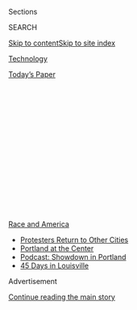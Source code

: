 <div id="app">

<div>

<div>

<div>

<div class="NYTAppHideMasthead css-1q2w90k e1suatyy0">

<div class="section css-ui9rw0 e1suatyy2">

<div class="css-eph4ug er09x8g0">

<div class="css-6n7j50">

</div>

<span class="css-1dv1kvn">Sections</span>

<div class="css-10488qs">

<span class="css-1dv1kvn">SEARCH</span>

</div>

[Skip to content](#site-content)[Skip to site
index](#site-index)

</div>

<div id="masthead-section-label" class="css-1wr3we4 eaxe0e00">

[Technology](https://www.nytimes3xbfgragh.onion/section/technology)

</div>

<div class="css-10698na e1huz5gh0">

</div>

</div>

<div id="masthead-bar-one" class="section hasLinks css-15hmgas e1csuq9d3">

<div class="css-uqyvli e1csuq9d0">

</div>

<div class="css-1uqjmks e1csuq9d1">

</div>

<div class="css-9e9ivx">

[](https://myaccount.nytimes3xbfgragh.onion/auth/login?response_type=cookie&client_id=vi)

</div>

<div class="css-1bvtpon e1csuq9d2">

[Today’s
Paper](https://www.nytimes3xbfgragh.onion/section/todayspaper)

</div>

</div>

</div>

</div>

<div data-aria-hidden="false">

<div id="site-content" data-role="main">

<div>

<div class="css-1aor85t" style="opacity:0.000000001;z-index:-1;visibility:hidden">

<div class="css-1hqnpie">

<div class="css-epjblv">

<span class="css-17xtcya">[Technology](/section/technology)</span><span class="css-x15j1o">|</span><span class="css-fwqvlz">Facebook
Employees Stage Virtual Walkout to Protest Trump
Posts</span>

</div>

<div class="css-k008qs">

<div class="css-1iwv8en">

<span class="css-18z7m18"></span>

<div>

</div>

</div>

<span class="css-1n6z4y">https://nyti.ms/3eCkV71</span>

<div class="css-1705lsu">

<div class="css-4xjgmj">

<div class="css-4skfbu" data-role="toolbar" data-aria-label="Social Media Share buttons, Save button, and Comments Panel with current comment count" data-testid="share-tools">

  - 
  - 
  - 
  - 
    
    <div class="css-6n7j50">
    
    </div>

  - 
  - 

</div>

</div>

</div>

</div>

</div>

</div>

<div id="NYT_TOP_BANNER_REGION" class="css-13pd83m">

<div>

<div id="styln-prism-menu-1590763508878" class="section interactive-content interactive-size-medium css-1edisqu">

<div class="css-17ih8de interactive-body">

<div id="scroll-container" class="css-1gj85ro">

[<span class="styln-title-wrap"><span class="css-1pje3qr">Race
and</span><span class="css-1pje3qr">
America</span></span>](https://www.nytimes3xbfgragh.onion/news-event/george-floyd-protests-minneapolis-new-york-los-angeles?action=click&pgtype=Article&state=default&region=TOP_BANNER&context=storylines_menu)

  - [Protesters Return to Other
    Cities](https://www.nytimes3xbfgragh.onion/2020/07/26/us/protests-portland-seattle-trump.html?action=click&pgtype=Article&state=default&region=TOP_BANNER&context=storylines_menu)
  - [Portland at the
    Center](https://www.nytimes3xbfgragh.onion/2020/07/24/us/portland-oregon-protests-white-race.html?action=click&pgtype=Article&state=default&region=TOP_BANNER&context=storylines_menu)
  - [Podcast: Showdown in
    Portland](https://www.nytimes3xbfgragh.onion/2020/07/23/podcasts/the-daily/portland-protests.html?action=click&pgtype=Article&state=default&region=TOP_BANNER&context=storylines_menu)
  - [45 Days in
    Louisville](https://www.nytimes3xbfgragh.onion/interactive/2020/07/16/us/black-lives-matter-protests-louisville-breonna-taylor.html?action=click&pgtype=Article&state=default&region=TOP_BANNER&context=storylines_menu)

</div>

</div>

</div>

</div>

</div>

<div id="top-wrapper" class="css-1sy8kpn">

<div id="top-slug" class="css-l9onyx">

Advertisement

</div>

[Continue reading the main
story](#after-top)

<div class="ad top-wrapper" style="text-align:center;height:100%;display:block;min-height:250px">

<div id="top" class="place-ad" data-position="top" data-size-key="top">

</div>

</div>

<div id="after-top">

</div>

</div>

<div>

<div id="sponsor-wrapper" class="css-1hyfx7x">

<div id="sponsor-slug" class="css-19vbshk">

Supported by

</div>

[Continue reading the main
story](#after-sponsor)

<div id="sponsor" class="ad sponsor-wrapper" style="text-align:center;height:100%;display:block">

</div>

<div id="after-sponsor">

</div>

</div>

<div class="css-186x18t">

</div>

<div class="css-1vkm6nb ehdk2mb0">

# Facebook Employees Stage Virtual Walkout to Protest Trump Posts

</div>

While Twitter started labeling some of the president’s inflammatory
messages, Facebook’s chief executive, Mark Zuckerberg, has said his
company should leave them alone.

<div class="css-79elbk" data-testid="photoviewer-wrapper">

<div class="css-z3e15g" data-testid="photoviewer-wrapper-hidden">

</div>

<div class="css-1a48zt4 ehw59r15" data-testid="photoviewer-children">

![<span class="css-16f3y1r e13ogyst0" data-aria-hidden="true">Dozens of
Facebook employees suddenly took the day off on Monday, requesting time
to support demonstrators around the
country.</span><span class="css-cnj6d5 e1z0qqy90" itemprop="copyrightHolder"><span class="css-1ly73wi e1tej78p0">Credit...</span><span><span>Jason
Henry for The New York
Times</span></span></span>](https://static01.graylady3jvrrxbe.onion/images/2020/06/01/business/01fbrevolt/merlin_165501543_70f18712-040e-474f-a69d-dd78065610ab-articleLarge.jpg?quality=75&auto=webp&disable=upscale)

</div>

</div>

<div class="css-18e8msd">

<div class="css-otjvjh epjyd6m0">

<div class="css-1u9l98q ey68jwv0" data-aria-hidden="true">

[![Sheera
Frenkel](https://static01.graylady3jvrrxbe.onion/images/2018/06/14/multimedia/author-sheera-frenkel/author-sheera-frenkel-thumbLarge.png
"Sheera Frenkel")](https://www.nytimes3xbfgragh.onion/by/sheera-frenkel)[![Mike
Isaac](https://static01.graylady3jvrrxbe.onion/images/2018/02/16/multimedia/author-mike-isaac/author-mike-isaac-thumbLarge.jpg
"Mike Isaac")](https://www.nytimes3xbfgragh.onion/by/mike-isaac)[![Cecilia
Kang](https://static01.graylady3jvrrxbe.onion/images/2019/01/29/multimedia/author-cecilia-kang/author-cecilia-kang-thumbLarge.png
"Cecilia Kang")](https://www.nytimes3xbfgragh.onion/by/cecilia-kang)[![Gabriel
J.X.
Dance](https://static01.graylady3jvrrxbe.onion/images/2018/02/16/multimedia/author-gabriel-dance/author-gabriel-dance-thumbLarge.jpg
"Gabriel J.X. Dance")](https://www.nytimes3xbfgragh.onion/by/gabriel-dance)

</div>

<div class="css-1baulvz">

By [<span class="css-1baulvz" itemprop="name">Sheera
Frenkel</span>](https://www.nytimes3xbfgragh.onion/by/sheera-frenkel),
[<span class="css-1baulvz" itemprop="name">Mike
Isaac</span>](https://www.nytimes3xbfgragh.onion/by/mike-isaac),
[<span class="css-1baulvz" itemprop="name">Cecilia
Kang</span>](https://www.nytimes3xbfgragh.onion/by/cecilia-kang) and
[<span class="css-1baulvz last-byline" itemprop="name">Gabriel J.X.
Dance</span>](https://www.nytimes3xbfgragh.onion/by/gabriel-dance)

</div>

</div>

  - 
    
    <div class="css-ld3wwf e16638kd2">
    
    June 1,
    2020
    
    </div>

  - 
    
    <div class="css-4xjgmj">
    
    <div class="css-d8bdto" data-role="toolbar" data-aria-label="Social Media Share buttons, Save button, and Comments Panel with current comment count" data-testid="share-tools">
    
      - 
      - 
      - 
      - 
        
        <div class="css-6n7j50">
        
        </div>
    
      - 
      - 
    
    </div>
    
    </div>

</div>

</div>

<div class="section meteredContent css-1r7ky0e" name="articleBody" itemprop="articleBody">

<div class="css-1fanzo5 StoryBodyCompanionColumn">

<div class="css-53u6y8">

OAKLAND, Calif. — Hundreds of Facebook employees, in rare public
criticism on Monday of their own company, protested executives’ decision
not to do anything about inflammatory posts that President Trump had
placed on the giant social media platform over the past week.

Many of the employees, who said they refused to work in order to show
their support for demonstrators across the country, added an automated
message to their digital profiles and email responses saying that they
were out of the office in a show of protest.

The protest group — conducting a virtual “walkout” of sorts since most
Facebook employees are working from home because of the coronavirus
pandemic — was one of a number of clusters of employees pressing
Facebook executives to take a tougher stand on Mr. Trump’s posts.

Inside the company, staff members have circulated petitions and
threatened to resign, and a number of employees wrote publicly about
their unhappiness on Twitter and elsewhere. More than a dozen current
and former employees have described the unrest as the most serious
challenge to the leadership of Mark Zuckerberg, the chief executive,
since the company was founded 15 years ago.

</div>

</div>

<div class="css-1fanzo5 StoryBodyCompanionColumn">

<div class="css-53u6y8">

“The hateful rhetoric advocating violence against black demonstrators by
the US President does not warrant defense under the guise of freedom of
expression,” one Facebook employee wrote in an internal message board,
according to a copy of the text viewed by The New York Times.

The employee added: “Along with Black employees in the company, and all
persons with a moral conscience, I am calling for Mark to immediately
take down the President’s post advocating violence, murder and imminent
threat against Black people.” The Times agreed to withhold the
employee’s name.

Mr. Zuckerberg has argued on a number of occasions that Facebook should
take a hands-off approach to what people post, including lies from
elected officials and others in power. He has repeatedly said the public
should be allowed to decide what to believe.

That stand was tested last week when Twitter added fact-check and
warning labels to two tweets from the president that broke Twitter’s
rules around voter suppression and glorification of violence. But as
Twitter acted on Mr. Trump’s tweets, Facebook [left his posts on its
platform
alone](https://www.nytimes3xbfgragh.onion/2020/05/29/technology/twitter-facebook-zuckerberg-trump.html).
Mr. Zuckerberg said Mr. Trump’s posts did not violate the social
network’s rules.

</div>

</div>

<div class="css-79elbk" data-testid="photoviewer-wrapper">

<div class="css-z3e15g" data-testid="photoviewer-wrapper-hidden">

</div>

<div class="css-1a48zt4 ehw59r15" data-testid="photoviewer-children">

![<span class="css-16f3y1r e13ogyst0" data-aria-hidden="true">President
Trump’s post on
Facebook.</span>](https://static01.graylady3jvrrxbe.onion/images/2020/06/01/business/01fbrevolt2/merlin_172958523_806fc2de-cde0-4c6f-a166-2796c32eef34-articleLarge.jpg?quality=75&auto=webp&disable=upscale)

</div>

</div>

<div class="css-79elbk" data-testid="photoviewer-wrapper">

<div class="css-z3e15g" data-testid="photoviewer-wrapper-hidden">

</div>

<div class="css-1a48zt4 ehw59r15" data-testid="photoviewer-children">

<div class="css-1xdhyk6 erfvjey0">

<span class="css-1ly73wi e1tej78p0">Image</span>

<div class="css-zjzyr8">

<div data-testid="lazyimage-container" style="height:265.5111111111111px">

</div>

</div>

</div>

<span class="css-16f3y1r e13ogyst0" data-aria-hidden="true">Mr. Trump’s
post on Twitter, which the platform modified.</span>

</div>

</div>

<div class="css-1fanzo5 StoryBodyCompanionColumn">

<div class="css-53u6y8">

“Personally, I have a visceral negative reaction to this kind of
divisive and inflammatory rhetoric,” Mr. Zuckerberg said in a post to
his Facebook page on Friday. “But I’m responsible for reacting not just
in my personal capacity but as the leader of an institution committed to
free expression.”

Mr. Zuckerberg spoke briefly with Mr. Trump in a telephone call on
Friday, according to two people familiar with the matter. The call,
which was previously reported by
[Axios](https://www.axios.com/trump-facebook-zuckerberg-phone-call-d8d1016e-4e17-4906-b4f4-dc3e5c00bca7.html),
was described as “productive,” though it was not clear what was said.
Mr. Zuckerberg explained his position to employees in a live-streamed
question and answer session later that day.

In a video of the session that was reviewed by The Times, hundreds of
employees voiced opposition by posting comments alongside the session,
and some questioned whether any black people had been involved in making
the decision.

“The lack of backbone, and this weak leadership, will be judged by
history. Hate speech should never be compared to free speech,” one
employee wrote. “The president (sic) is literally threatening for the
National Guard to shoot citizens. Maybe when we’re in the middle of a
race war the policy will change.”

Mr. Zuckerberg said the posts were different from those that threaten
violence because they were about the use of “state force,” which is
currently allowed.

While there was some support for the chief executive during the
livestream, the results of an internal poll taken during the session and
posted by a staff member showed that more than 1,000 Facebook employees
voted against Mr. Zuckerberg’s choice. Nineteen of the respondents said
they agreed with the decision.

</div>

</div>

<div class="css-1fanzo5 StoryBodyCompanionColumn">

<div class="css-53u6y8">

In response to the walkout on Monday, Mr. Zuckerberg has moved his
weekly meeting with employees to Tuesday from Thursday. The meeting will
be a chance for employees to question Mr. Zuckerberg directly.

A Facebook spokeswoman said Monday morning that executives welcomed
feedback from employees. “We recognize the pain many of our people are
feeling right now, especially our Black community,” said Liz Bourgeois,
the spokeswoman. “We encourage employees to speak openly when they
disagree with leadership.”

Mr. Zuckerberg’s post last week explaining his decision on Mr. Trump’s
posts frustrated many inside the company. More than a dozen Facebook
employees tweeted that they disagreed with Mr. Zuckerberg’s decision,
including the head of design of Facebook’s portal product, Andrew Crow.

An engineer for the platform, Lauren Tan, posted about the situation on
Friday. “Facebook’s inaction in taking down Trump’s post inciting
violence makes me ashamed to work here,” Ms. Tan wrote [in a
tweet](https://twitter.com/sugarpirate_/status/1266470996162146304).
“Silence is complicity.”

Two senior Facebook employees told The New York Times that they had
informed their managers that they would resign if Mr. Zuckerberg did not
reverse his decision. Another person, who was supposed to start work at
the company next month, told Facebook they were no longer willing to
accept a position at the company because of Mr. Zuckerberg’s decision.

Over the weekend, several petitions circulated among Facebook employees
calling for the company to make personnel changes and for more diversity
of voices among Mr. Zuckerberg’s top
lieutenants.

</div>

</div>

<div class="css-79elbk" data-testid="photoviewer-wrapper">

<div class="css-z3e15g" data-testid="photoviewer-wrapper-hidden">

</div>

<div class="css-1a48zt4 ehw59r15" data-testid="photoviewer-children">

<div class="css-1xdhyk6 erfvjey0">

<span class="css-1ly73wi e1tej78p0">Image</span>

<div class="css-zjzyr8">

<div data-testid="lazyimage-container" style="height:257.77777777777777px">

</div>

</div>

</div>

<span class="css-16f3y1r e13ogyst0" data-aria-hidden="true">Mr.
Zuckerberg, left, with Joel Kaplan, Facebook's vice president of global
public policy, in the Senate in 2018. Mr. Kaplan is considered a strong
conservative voice in the
company.</span><span class="css-cnj6d5 e1z0qqy90" itemprop="copyrightHolder"><span class="css-1ly73wi e1tej78p0">Credit...</span><span>Tom
Brenner/The New York Times</span></span>

</div>

</div>

<div class="css-1fanzo5 StoryBodyCompanionColumn">

<div class="css-53u6y8">

In private online chats, employees have called for the resignation of
Joel Kaplan, Facebook’s vice president of global policy. Mr. Kaplan is
seen as being a strong conservative voice within the company. In 2018,
he upset some employees when he sat in the front row of the confirmation
hearings of Supreme Court Justice Brett Kavanaugh, who was a close
friend.

</div>

</div>

<div class="css-1fanzo5 StoryBodyCompanionColumn">

<div class="css-53u6y8">

Roger McNamee, a venture capitalist who was an early investor in
Facebook but in recent years has turned into an aggressive critic of the
company, said Facebook’s decision to leave Mr. Trump’s posts alone was
typical of a longtime pattern of behavior among big social media
companies.

“Internet platforms that are pervasive — as Facebook and Google are
globally — must always align with power, including authoritarians. It is
a matter of self-preservation,” Mr. McNamee said. “Facebook has been a
key tool for authoritarians in Brazil, the Philippines, Cambodia and
Myanmar. In the U.S., Facebook has consistently ignored or altered its
terms of service to the benefit of Trump. Until last week, Twitter did
the same thing.”

Mr. Zuckerberg and Sheryl Sandberg, the company’s chief operating
officer, planned to host a call on Monday evening with civil rights
leaders who have lashed out publicly against Facebook’s protection of
Mr. Trump’s posts. The call was expected to include Vanita Gupta of the
National Leadership Conference, Rashad Robinson of Color of Change and
Sherrilyn Ifill of the NAACP Legal Defense and Educational Fund.

The civil rights leaders said they would push back on Mr. Zuckerberg’s
position on Mr. Trump’s posts, which they see as violations of
Facebook’s community standards that do not permit voter suppression or
the incitement of violence, even by political figures.

“It’s really important for Mark Zuckerberg to contend with the fact that
he is prioritizing free expression while our democracy is literally
burning,” said Ms. Gupta, who organized the call with the executives.

On Sunday, Mr. Zuckerberg wrote that he would be donating $10 million to
groups working on racial justice. The move, coupled with his earlier
post expressing solidarity with the demonstrators, did little to quell
the internal protest.

</div>

</div>

<div class="css-1fanzo5 StoryBodyCompanionColumn">

<div class="css-53u6y8">

Mr. Robinson, the civil rights group leader, said Mr. Zuckerberg’s
financial pledge was “one of the most insulting things I’ve ever seen.”
The donation of money, he said, doesn’t change Facebook’s policy of
protecting Mr. Trump’s comments that contain falsehoods and appear to
violate the company’s policies.

Facebook executives have long acknowledged that the company has failed
to attract a diverse work force.

“There’s a long history of Facebook, as a company, not seeing or being
responsive to black employees,” said Mark Luckie, who quit the company
in 2018 and published[a
memo](https://www.facebookcorewwwi.onion/notes/mark-s-luckie/facebook-is-failing-its-black-employees-and-its-black-users/1931075116975013/)
titled “Facebook is failing its black employees and its black users.”

Like many Silicon Valley companies, Facebook had a severe lack of
diversity, especially among executives, Mr. Luckie said in an interview.
“When you don’t have a diverse group of people at the top of the
company, you don’t understand the issues involved or why your employees
are upset.”

In 2014, 2 percent of Facebook’s employees were black. In 2019, that
number had increased to 3.8 percent, according to the company’s
diversity report.

In the post to the internal message board, the dissenting Facebook
employee ended his comment with a quote from the Rev. Dr. Martin Luther
King Jr., the slain civil rights leader.

“Our lives begin to end the day we become silent about things that
matter,” the quote read.

Sheera Frenkel reported from Oakland, Mike Isaac from San Francisco,
Cecilia Kang from Washington and Gabriel J.X. Dance from Staunton, Va.

</div>

</div>

<div>

</div>

</div>

<div>

</div>

<div>

</div>

<div>

</div>

<div>

<div id="bottom-wrapper" class="css-1ede5it">

<div id="bottom-slug" class="css-l9onyx">

Advertisement

</div>

[Continue reading the main
story](#after-bottom)

<div id="bottom" class="ad bottom-wrapper" style="text-align:center;height:100%;display:block;min-height:90px">

</div>

<div id="after-bottom">

</div>

</div>

</div>

</div>

</div>

## Site Index

<div>

</div>

## Site Information Navigation

  - [© <span>2020</span> <span>The New York Times
    Company</span>](https://help.nytimes3xbfgragh.onion/hc/en-us/articles/115014792127-Copyright-notice)

<!-- end list -->

  - [NYTCo](https://www.nytco.com/)
  - [Contact
    Us](https://help.nytimes3xbfgragh.onion/hc/en-us/articles/115015385887-Contact-Us)
  - [Work with us](https://www.nytco.com/careers/)
  - [Advertise](https://nytmediakit.com/)
  - [T Brand Studio](http://www.tbrandstudio.com/)
  - [Your Ad
    Choices](https://www.nytimes3xbfgragh.onion/privacy/cookie-policy#how-do-i-manage-trackers)
  - [Privacy](https://www.nytimes3xbfgragh.onion/privacy)
  - [Terms of
    Service](https://help.nytimes3xbfgragh.onion/hc/en-us/articles/115014893428-Terms-of-service)
  - [Terms of
    Sale](https://help.nytimes3xbfgragh.onion/hc/en-us/articles/115014893968-Terms-of-sale)
  - [Site
    Map](https://spiderbites.nytimes3xbfgragh.onion)
  - [Help](https://help.nytimes3xbfgragh.onion/hc/en-us)
  - [Subscriptions](https://www.nytimes3xbfgragh.onion/subscription?campaignId=37WXW)

</div>

</div>

</div>

</div>
